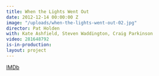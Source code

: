 ```yaml
---
title: When the Lights Went Out
date: 2012-12-14 00:00:00 Z
image: "/uploads/when-the-lights-went-out-02.jpg"
director: Pat Holden
with: Kate Ashfield, Steven Waddington, Craig Parkinson
video: 281648792
is-in-production: 
layout: project
---
```


[IMDb](https://www.imdb.com/title/tt1743993/?ref_=nv_sr_srsg_0_tt_8_nm_0_q_when%2520the%2520li)